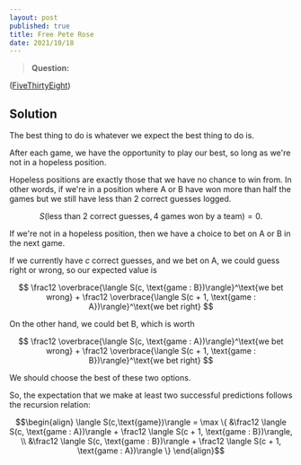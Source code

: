 ```yaml
---
layout: post
published: true
title: Free Pete Rose
date: 2021/10/18
---
```


>**Question:** 

<!--more-->

([FiveThirtyEight](URL))

## Solution

The best thing to do is whatever we expect the best thing to do is.

After each game, we have the opportunity to play our best, so long as we're not in a hopeless position.

Hopeless positions are exactly those that we have no chance to win from. In other words, if we're in a position where A or B have won more than half the games but we still have less than 2 correct guesses logged.

 

$$
S(\text{less than 2 correct guesses}, \text{4 games won by a team}) = 0.
$$

If we're not in a hopeless position, then we have a choice to bet on A or B in the next game.

If we currently have $c$ correct guesses, and we bet on A, we could guess right or wrong, so our expected value is 

$$
\frac12 \overbrace{\langle S(c, \text{game : B})\rangle}^\text{we bet wrong} + \frac12 \overbrace{\langle S(c + 1, \text{game : A})\rangle}^\text{we bet right}
$$

On the other hand, we could bet B, which is worth

$$
\frac12 \overbrace{\langle S(c, \text{game : A})\rangle}^\text{we bet wrong} + \frac12 \overbrace{\langle S(c + 1, \text{game : B})\rangle}^\text{we bet right}
$$

We should choose the best of these two options.

So, the expectation that we make at least two successful predictions follows the recursion relation:

$$\begin{align}
\langle S(c,\text{game})\rangle = \max \{ &\frac12 \langle S(c, \text{game : A})\rangle + \frac12 \langle S(c + 1, \text{game : B})\rangle, \\
&\frac12 \langle S(c, \text{game : B})\rangle + \frac12 \langle S(c + 1, \text{game : A})\rangle
\}
\end{align}$$



<br>
